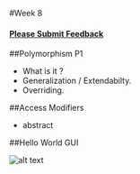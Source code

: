 #Week 8

#### [Please Submit Feedback][2]


##Polymorphism P1
- What is it ?
- Generalization / Extendabilty.
- Overriding.

##Access Modifiers
- abstract

##Hello World GUI 



![alt text](https://raw.github.com/TheNightPhoenix/AdvancedProgramming/master/week8/map.png "Class Mind Map")

[2]:https://docs.google.com/forms/d/1-oPlwu_OfXpBWdaN5_UEjuR3cY6MvtqJj_6AtgvwSWc
